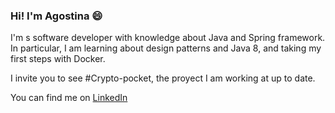 ### Hi! I'm Agostina 😄

I'm s software developer with knowledge about Java  and Spring framework. In particular, I am learning about design patterns and Java 8, and taking my first steps with Docker. 

I invite you to see #Crypto-pocket, the proyect I am working at up to date.

You can find me on [LinkedIn](https://www.linkedin.com/in/agostina-luciano-9354ab208/)

